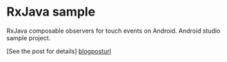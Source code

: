 # RxJava sample
RxJava composable observers for touch events on Android. Android studio sample project.

[See the post for details] [blogposturl]

[blogposturl]: <http://choruscode.blogspot.com/2014/07/rxjava-for-ui-events-on-android-example.html>
